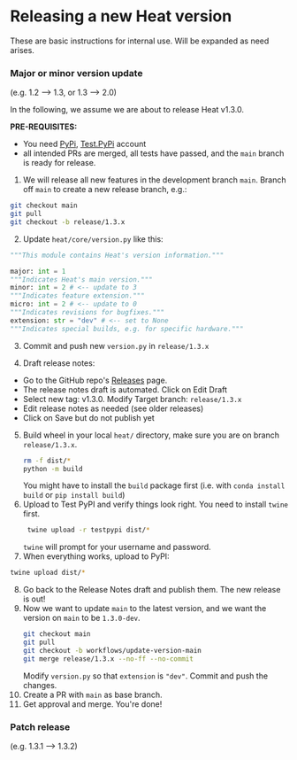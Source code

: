 # Releasing a new Heat version

These are basic instructions for internal use. Will be expanded as need arises.

### Major or minor version update
(e.g. 1.2 --> 1.3, or 1.3 --> 2.0)

In the following, we assume we are about to release Heat v1.3.0.

**PRE-REQUISITES:**
- You need [PyPi](https://pypi.org/), [Test.PyPi](https://test.pypi.org/) account
- all intended PRs are merged, all tests have passed, and the `main` branch is ready for release.

1. We will release all new features in the development branch `main`. Branch off  `main` to create a new release branch, e.g.:
```bash
git checkout main
git pull
git checkout -b release/1.3.x
```

2. Update `heat/core/version.py` like this:
```python
"""This module contains Heat's version information."""

major: int = 1
"""Indicates Heat's main version."""
minor: int = 2 # <-- update to 3
"""Indicates feature extension."""
micro: int = 2 # <-- update to 0
"""Indicates revisions for bugfixes."""
extension: str = "dev" # <-- set to None
"""Indicates special builds, e.g. for specific hardware."""
```

3. Commit and push new `version.py` in `release/1.3.x`

4. Draft release notes:
  - Go to the GitHub repo's [Releases](https://github.com/helmholtz-analytics/heat/releases) page.
  - The release notes draft is automated. Click on Edit Draft
  - Select new tag: v1.3.0. Modify Target branch: `release/1.3.x`
  - Edit release notes as needed (see older releases)
  - Click on Save but do not publish yet

5. Build wheel in your local `heat/` directory, make sure you are on branch `release/1.3.x`.
   ```bash
   rm -f dist/*
   python -m build
   ```
   You might have to install the `build` package first (i.e. with `conda install build` or `pip install build`)
 6. Upload to Test PyPI and verify things look right. You need to install `twine` first.
    ```bash
     twine upload -r testpypi dist/*
     ```
    `twine` will prompt for your username and password.
 7. When everything works, upload to PyPI:
   ```bash
   twine upload dist/*
   ```
 8. Go back to the Release Notes draft and publish them. The new release is out!
 9. Now we want to update `main` to the latest version, and we want the version on `main` to be `1.3.0-dev`.
    ```bash
    git checkout main
    git pull
    git checkout -b workflows/update-version-main
    git merge release/1.3.x --no-ff --no-commit
    ```
    Modify `version.py` so that `extension` is `"dev"`. Commit and push the changes.
 11. Create a PR with `main` as base branch.
 12. Get approval and merge. You're done!


### Patch release
(e.g. 1.3.1 --> 1.3.2)
